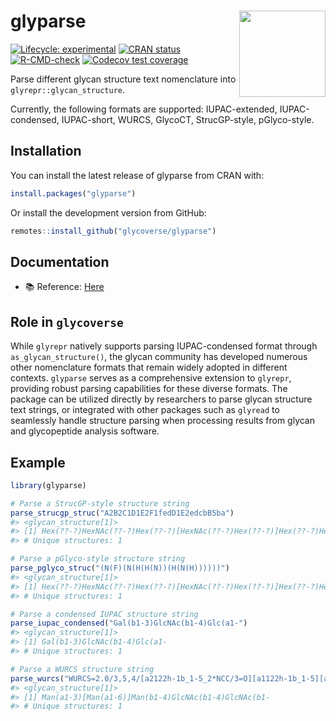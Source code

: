 
<!-- README.md is generated from README.Rmd. Please edit that file -->

# glyparse <a href="https://glycoverse.github.io/glyparse/"><img src="man/figures/logo.png" align="right" height="138" /></a>

<!-- badges: start -->

[![Lifecycle:
experimental](https://img.shields.io/badge/lifecycle-experimental-orange.svg)](https://lifecycle.r-lib.org/articles/stages.html#experimental)
[![CRAN
status](https://www.r-pkg.org/badges/version/glyparse)](https://CRAN.R-project.org/package=glyparse)
[![R-CMD-check](https://github.com/glycoverse/glyparse/actions/workflows/R-CMD-check.yaml/badge.svg)](https://github.com/glycoverse/glyparse/actions/workflows/R-CMD-check.yaml)
[![Codecov test
coverage](https://codecov.io/gh/glycoverse/glyparse/graph/badge.svg)](https://app.codecov.io/gh/glycoverse/glyparse)
<!-- badges: end -->

Parse different glycan structure text nomenclature into
`glyrepr::glycan_structure`.

Currently, the following formats are supported: IUPAC-extended,
IUPAC-condensed, IUPAC-short, WURCS, GlycoCT, StrucGP-style,
pGlyco-style.

## Installation

You can install the latest release of glyparse from CRAN with:

``` r
install.packages("glyparse")
```

Or install the development version from GitHub:

``` r
remotes::install_github("glycoverse/glyparse")
```

## Documentation

-   📚 Reference:
    [Here](https://glycoverse.github.io/glyparse/reference/index.html)

## Role in `glycoverse`

While `glyrepr` natively supports parsing IUPAC-condensed format through
`as_glycan_structure()`, the glycan community has developed numerous
other nomenclature formats that remain widely adopted in different
contexts. `glyparse` serves as a comprehensive extension to `glyrepr`,
providing robust parsing capabilities for these diverse formats. The
package can be utilized directly by researchers to parse glycan
structure text strings, or integrated with other packages such as
`glyread` to seamlessly handle structure parsing when processing results
from glycan and glycopeptide analysis software.

## Example

``` r
library(glyparse)
```

``` r
# Parse a StrucGP-style structure string
parse_strucgp_struc("A2B2C1D1E2F1fedD1E2edcbB5ba")
#> <glycan_structure[1]>
#> [1] Hex(??-?)HexNAc(??-?)Hex(??-?)[HexNAc(??-?)Hex(??-?)]Hex(??-?)HexNAc(??-?)[dHex(??-?)]HexNAc(??-
#> # Unique structures: 1
```

``` r
# Parse a pGlyco-style structure string
parse_pglyco_struc("(N(F)(N(H(H(N))(H(N(H))))))")
#> <glycan_structure[1]>
#> [1] Hex(??-?)HexNAc(??-?)Hex(??-?)[HexNAc(??-?)Hex(??-?)]Hex(??-?)HexNAc(??-?)[dHex(??-?)]HexNAc(??-
#> # Unique structures: 1
```

``` r
# Parse a condensed IUPAC structure string
parse_iupac_condensed("Gal(b1-3)GlcNAc(b1-4)Glc(a1-")
#> <glycan_structure[1]>
#> [1] Gal(b1-3)GlcNAc(b1-4)Glc(a1-
#> # Unique structures: 1
```

``` r
# Parse a WURCS structure string
parse_wurcs("WURCS=2.0/3,5,4/[a2122h-1b_1-5_2*NCC/3=O][a1122h-1b_1-5][a1122h-1a_1-5]/1-1-2-3-3/a4-b1_b4-c1_c3-d1_c6-e1")
#> <glycan_structure[1]>
#> [1] Man(a1-3)[Man(a1-6)]Man(b1-4)GlcNAc(b1-4)GlcNAc(b1-
#> # Unique structures: 1
```
